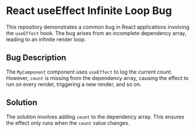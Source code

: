 # React useEffect Infinite Loop Bug
This repository demonstrates a common bug in React applications involving the `useEffect` hook.  The bug arises from an incomplete dependency array, leading to an infinite render loop.

## Bug Description
The `MyComponent` component uses `useEffect` to log the current count. However, `count` is missing from the dependency array, causing the effect to run on every render, triggering a new render, and so on.

## Solution
The solution involves adding `count` to the dependency array.  This ensures the effect only runs when the `count` value changes.